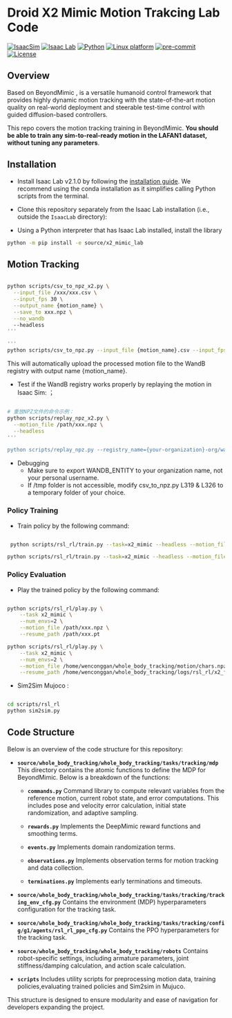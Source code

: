 # Droid X2 Mimic Motion Trakcing Lab Code

[![IsaacSim](https://img.shields.io/badge/IsaacSim-4.5.0-silver.svg)](https://docs.omniverse.nvidia.com/isaacsim/latest/overview.html)
[![Isaac Lab](https://img.shields.io/badge/IsaacLab-2.1.0-silver)](https://isaac-sim.github.io/IsaacLab)
[![Python](https://img.shields.io/badge/python-3.10-blue.svg)](https://docs.python.org/3/whatsnew/3.10.html)
[![Linux platform](https://img.shields.io/badge/platform-linux--64-orange.svg)](https://releases.ubuntu.com/20.04/)
[![pre-commit](https://img.shields.io/badge/pre--commit-enabled-brightgreen?logo=pre-commit&logoColor=white)](https://pre-commit.com/)
[![License](https://img.shields.io/badge/license-MIT-yellow.svg)](https://opensource.org/license/mit)


## Overview

Based on BeyondMimic , is a versatile humanoid control framework that provides highly dynamic motion tracking with the
state-of-the-art motion quality on real-world deployment and steerable test-time control with guided diffusion-based
controllers.

This repo covers the motion tracking training in BeyondMimic. **You should be able to
train any sim-to-real-ready motion in the LAFAN1 dataset, without tuning any parameters**.


## Installation

- Install Isaac Lab v2.1.0 by following
  the [installation guide](https://isaac-sim.github.io/IsaacLab/main/source/setup/installation/index.html). We recommend
  using the conda installation as it simplifies calling Python scripts from the terminal.

- Clone this repository separately from the Isaac Lab installation (i.e., outside the `IsaacLab` directory):

- Using a Python interpreter that has Isaac Lab installed, install the library

```bash
python -m pip install -e source/x2_mimic_lab
```

## Motion Tracking


```bash

python scripts/csv_to_npz_x2.py \
  --input_file /xxx/xxx.csv \
  --input_fps 30 \
  --output_name {motion_name} \
  --save_to xxx.npz \
  --no_wandb 
  --headless
'''

'''
python scripts/csv_to_npz.py --input_file {motion_name}.csv --input_fps 30 --output_name {motion_name} --headless
```

This will automatically upload the processed motion file to the WandB registry with output name {motion_name}.

- Test if the WandB registry works properly by replaying the motion in Isaac Sim:
；
```bash

# 重放NPZ文件的命令示例：
python scripts/replay_npz_x2.py \
  --motion_file /path/xxx.npz \
  --headless                                         
'''

python scripts/replay_npz.py --registry_name={your-organization}-org/wandb-registry-motions/{motion_name}
```

- Debugging
    - Make sure to export WANDB_ENTITY to your organization name, not your personal username.
    - If /tmp folder is not accessible, modify csv_to_npz.py L319 & L326 to a temporary folder of your choice.

### Policy Training

- Train policy by the following command:

```bash

 python scripts/rsl_rl/train.py --task=x2_mimic --headless --motion_file /home/xxx/whole_body_tracking/motion/chars.npz

python scripts/rsl_rl/train.py --task=x2_mimic --headless --motion_file /path/xxx.npz
```


### Policy Evaluation

- Play the trained policy by the following command:

```bash

python scripts/rsl_rl/play.py \
    --task x2_mimic \
    --num_envs=2 \
    --motion_file /path/xxx.npz \
    --resume_path /path/xxx.pt

python scripts/rsl_rl/play.py \
    --task x2_mimic \
    --num_envs=2 \
    --motion_file /home/wenconggan/whole_body_tracking/motion/chars.npz \
    --resume_path /home/wenconggan/whole_body_tracking/logs/rsl_rl/x2_flat/2025-09-01_11-17-33/model_4000.pt


```

- Sim2Sim Mujoco :

```bash

cd scripts/rsl_rl
python sim2sim.py

```

## Code Structure

Below is an overview of the code structure for this repository:

- **`source/whole_body_tracking/whole_body_tracking/tasks/tracking/mdp`**
  This directory contains the atomic functions to define the MDP for BeyondMimic. Below is a breakdown of the functions:

    - **`commands.py`**
      Command library to compute relevant variables from the reference motion, current robot state, and error
      computations. This includes pose and velocity error calculation, initial state randomization, and adaptive
      sampling.

    - **`rewards.py`**
      Implements the DeepMimic reward functions and smoothing terms.

    - **`events.py`**
      Implements domain randomization terms.

    - **`observations.py`**
      Implements observation terms for motion tracking and data collection.

    - **`terminations.py`**
      Implements early terminations and timeouts.

- **`source/whole_body_tracking/whole_body_tracking/tasks/tracking/tracking_env_cfg.py`**
  Contains the environment (MDP) hyperparameters configuration for the tracking task.

- **`source/whole_body_tracking/whole_body_tracking/tasks/tracking/config/g1/agents/rsl_rl_ppo_cfg.py`**
  Contains the PPO hyperparameters for the tracking task.

- **`source/whole_body_tracking/whole_body_tracking/robots`**
  Contains robot-specific settings, including armature parameters, joint stiffness/damping calculation, and action scale
  calculation.

- **`scripts`**
  Includes utility scripts for preprocessing motion data, training policies,evaluating trained policies and Sim2sim in Mujuco.

This structure is designed to ensure modularity and ease of navigation for developers expanding the project.
